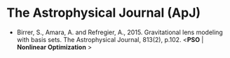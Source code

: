 # The Astrophysical Journal (ApJ)

* Birrer, S., Amara, A. and Refregier, A., 2015. Gravitational lens modeling with basis sets. The Astrophysical Journal, 813(2), p.102. <**PSO** | **Nonlinear Optimization** >
